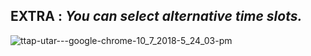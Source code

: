 ## EXTRA : *You can select alternative time slots.*
![ttap-utar---google-chrome-10_7_2018-5_24_03-pm](https://user-images.githubusercontent.com/26411523/46580751-8c55c280-ca5d-11e8-933d-06312b7db6bc.gif)
